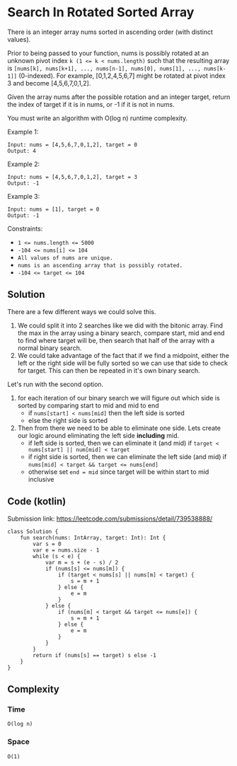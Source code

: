 # Search In Rotated Sorted Array
There is an integer array nums sorted in ascending order (with distinct values).

Prior to being passed to your function, nums is possibly rotated at an unknown pivot index `k (1 <= k < nums.length)` such that the resulting array is `[nums[k], nums[k+1], ..., nums[n-1], nums[0], nums[1], ..., nums[k-1]]` (0-indexed). For example, [0,1,2,4,5,6,7] might be rotated at pivot index 3 and become [4,5,6,7,0,1,2].

Given the array nums after the possible rotation and an integer target, return the index of target if it is in nums, or -1 if it is not in nums.

You must write an algorithm with O(log n) runtime complexity.

Example 1:
```
Input: nums = [4,5,6,7,0,1,2], target = 0
Output: 4
```
Example 2:
```
Input: nums = [4,5,6,7,0,1,2], target = 3
Output: -1
```
Example 3:
```
Input: nums = [1], target = 0
Output: -1
```
Constraints:
* `1 <= nums.length <= 5000`
* `-104 <= nums[i] <= 104`
* `All values of nums are unique.`
* `nums is an ascending array that is possibly rotated.`
* `-104 <= target <= 104`
## Solution
There are a few different ways we could solve this.
1. We could split it into 2 searches like we did with the bitonic array. Find the max in the array using a binary search, compare start, mid and end to find where target will be, then search that half of the array with a normal binary search.
2. We could take advantage of the fact that if we find a midpoint, either the left or the right side will be fully sorted so we can use that side to check for target. This can then be repeated in it's own binary search.

Let's run with the second option.

1. for each iteration of our binary search we will figure out which side is sorted by comparing start to mid and mid to end
    * if `nums[start] < nums[mid]` then the left side is sorted
    * else the right side is sorted
2. Then from there we need to be able to eliminate one side. Lets create our logic around eliminating the left side **including** mid.
    * if left side is sorted, then we can eliminate it (and mid) if `target < nums[start] || num[mid] < target`
    * if right side is sorted, then we can eliminate the left side (and mid) if `nums[mid] < target && target <= nums[end]`
    * otherwise set `end = mid` since target will be within start to mid inclusive
## Code (kotlin)
Submission link: https://leetcode.com/submissions/detail/739538888/
```
class Solution {
    fun search(nums: IntArray, target: Int): Int {
        var s = 0
        var e = nums.size - 1
        while (s < e) {
            var m = s + (e - s) / 2
            if (nums[s] <= nums[m]) {
                if (target < nums[s] || nums[m] < target) {
                    s = m + 1
                } else {
                    e = m
                }
            } else {
                if (nums[m] < target && target <= nums[e]) {
                    s = m + 1
                } else {
                    e = m
                }
            }
        }
        return if (nums[s] == target) s else -1
    }
}
```
## Complexity
### Time
`O(log n)`
### Space
`O(1)`
